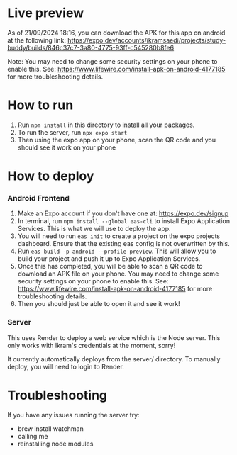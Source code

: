 # Live preview

As of 21/09/2024 18:16, you can download the APK for this app on android at the following link: https://expo.dev/accounts/ikramsaedi/projects/study-buddy/builds/846c37c7-3a80-4775-93ff-c545280b8fe6

Note: You may need to change some security settings on your phone to enable this. See: https://www.lifewire.com/install-apk-on-android-4177185 for more troubleshooting details.

# How to run

1. Run `npm install` in this directory to install all your packages.
2. To run the server, run `npx expo start`
3. Then using the expo app on your phone, scan the QR code and you should see it work on your phone

# How to deploy

### Android Frontend

1. Make an Expo account if you don't have one at: https://expo.dev/signup
2. In terminal, run `npm install --global eas-cli` to install Expo Application Services. This is what we will use to deploy the app.
3. You will need to run `eas init` to create a project on the expo projects dashboard. Ensure that the existing eas config is not overwritten by this.
4. Run `eas build -p android --profile preview`. This will allow you to build your project and push it up to Expo Application Services.
5. Once this has completed, you will be able to scan a QR code to download an APK file on your phone. You may need to change some security settings on your phone to enable this. See: https://www.lifewire.com/install-apk-on-android-4177185 for more troubleshooting details.
6. Then you should just be able to open it and see it work!

### Server

This uses Render to deploy a web service which is the Node server. This only works with Ikram's credentials at the moment, sorry!

It currently automatically deploys from the server/ directory. To manually deploy, you will need to login to Render.

# Troubleshooting

If you have any issues running the server try:

- brew install watchman
- calling me
- reinstalling node modules
